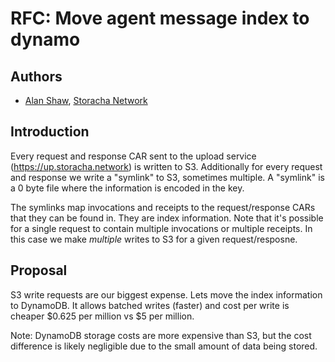 # RFC: Move agent message index to dynamo

## Authors

- [Alan Shaw](https://github.com/alanshaw), [Storacha Network](https://storacha.network/)

## Introduction

Every request and response CAR sent to the upload service (https://up.storacha.network) is written to S3. Additionally for every request and response we write a "symlink" to S3, sometimes multiple. A "symlink" is a 0 byte file where the information is encoded in the key.

The symlinks map invocations and receipts to the request/response CARs that they can be found in. They are index information. Note that it's possible for a single request to contain multiple invocations or multiple receipts. In this case we make _multiple_ writes to S3 for a given request/resposne.

## Proposal

S3 write requests are our biggest expense. Lets move the index information to DynamoDB. It allows batched writes (faster) and cost per write is cheaper $0.625 per million vs $5 per million.

Note: DynamoDB storage costs are more expensive than S3, but the cost difference is likely negligible due to the small amount of data being stored.
